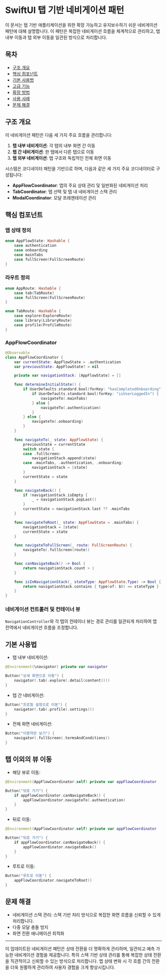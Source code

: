 # SwiftUI 탭 기반 네비게이션 패턴

이 문서는 탭 기반 애플리케이션을 위한 확장 가능하고 유지보수하기 쉬운 네비게이션 패턴에 대해 설명합니다. 이 패턴은 복잡한 네비게이션 흐름을 체계적으로 관리하고, 탭 내부 이동과 탭 외부 이동을 일관된 방식으로 처리합니다.

## 목차

- [구조 개요](#구조-개요)
- [핵심 컴포넌트](#핵심-컴포넌트)
- [기본 사용법](#기본-사용법)
- [고급 기능](#고급-기능)
- [확장 방법](#확장-방법)
- [사용 사례](#사용-사례)
- [문제 해결](#문제-해결)

## 구조 개요

이 네비게이션 패턴은 다음 세 가지 주요 흐름을 관리합니다:

1. **탭 내부 네비게이션**: 각 탭의 내부 화면 간 이동
2. **탭 간 네비게이션**: 한 탭에서 다른 탭으로 이동
3. **탭 외부 네비게이션**: 탭 구조와 독립적인 전체 화면 이동

시스템은 코디네이터 패턴을 기반으로 하며, 다음과 같은 세 가지 주요 코디네이터로 구성됩니다:

- **AppFlowCoordinator**: 앱의 주요 상태 관리 및 일반화된 네비게이션 처리
- **TabCoordinator**: 탭 선택 및 탭 내 네비게이션 스택 관리
- **ModalCoordinator**: 모달 프레젠테이션 관리

## 핵심 컴포넌트

### 앱 상태 정의

```swift
enum AppFlowState: Hashable {
    case authentication
    case onboarding
    case mainTabs
    case fullScreen(FullScreenRoute)
}
```

### 라우트 정의

```swift
enum AppRoute: Hashable {
    case tab(TabRoute)
    case fullScreen(FullScreenRoute)
}

enum TabRoute: Hashable {
    case explore(ExploreRoute)
    case library(LibraryRoute)
    case profile(ProfileRoute)
}
```

### AppFlowCoordinator

```swift
@Observable
class AppFlowCoordinator {
    var currentState: AppFlowState = .authentication
    var previousState: AppFlowState? = nil

    private var navigationStack: [AppFlowState] = []

    func determineInitialState() {
        if UserDefaults.standard.bool(forKey: "hasCompletedOnboarding") {
            if UserDefaults.standard.bool(forKey: "isUserLoggedIn") {
                navigateTo(.mainTabs)
            } else {
                navigateTo(.authentication)
            }
        } else {
            navigateTo(.onboarding)
        }
    }

    func navigateTo(_ state: AppFlowState) {
        previousState = currentState
        switch state {
        case .fullScreen:
            navigationStack.append(state)
        case .mainTabs, .authentication, .onboarding:
            navigationStack = [state]
        }
        currentState = state
    }

    func navigateBack() {
        if !navigationStack.isEmpty {
            _ = navigationStack.popLast()
        }
        currentState = navigationStack.last ?? .mainTabs
    }

    func navigateToRoot(_ state: AppFlowState = .mainTabs) {
        navigationStack = [state]
        currentState = state
    }

    func navigateToFullScreen(_ route: FullScreenRoute) {
        navigateTo(.fullScreen(route))
    }

    func canNavigateBack() -> Bool {
        return navigationStack.count > 1
    }

    func isInNavigationStack(_ stateType: AppFlowState.Type) -> Bool {
        return navigationStack.contains { type(of: $0) == stateType }
    }
}
```

### 네비게이션 컨트롤러 및 컨테이너 뷰

`NavigationController`와 각 탭의 컨테이너 뷰는 경로 관리를 일관되게 처리하여 앱 전역에서 네비게이션 흐름을 조정합니다.

## 기본 사용법

- 탭 내부 네비게이션:

```swift
@Environment(\navigator) private var navigator

Button("상세 화면으로 이동") {
    navigator(.tab(.explore(.detail(content))))
}
```

- 탭 간 네비게이션:

```swift
Button("프로필 설정으로 이동") {
    navigator(.tab(.profile(.settings)))
}
```

- 전체 화면 네비게이션:

```swift
Button("이용약관 보기") {
    navigator(.fullScreen(.termsAndConditions))
}
```

## 탭 이외의 뷰 이동

- 해당 뷰로 이동:

```swift
@Environment(AppFlowCoordinator.self) private var appFlowCoordinator

Button("뒤로 가기") {
    if appFlowCoordinator.canNavigateBack() {
        appFlowCoordinator.navigateTo(.authentication)
    }
}
```

- 뒤로 이동:

```swift
@Environment(AppFlowCoordinator.self) private var appFlowCoordinator

Button("뒤로 가기") {
    if appFlowCoordinator.canNavigateBack() {
        appFlowCoordinator.navigateBack()
    }
}
```

- 루트로 이동:

```swift
Button("루트로 이동") {
    appFlowCoordinator.navigateToRoot()
}
```

## 문제 해결

- 네비게이션 스택 관리: 스택 기반 처리 방식으로 복잡한 화면 흐름을 신뢰할 수 있게 처리합니다.
- 다중 모달 충돌 방지
- 화면 전환 애니메이션 최적화

---

이 업데이트된 네비게이션 패턴은 상태 전환을 더 명확하게 관리하며, 일관되고 예측 가능한 네비게이션 경험을 제공합니다. 특히 스택 기반 상태 관리를 통해 복잡한 상태 전환을 직관적이고 신뢰할 수 있는 방식으로 처리합니다. 앱 상태 변화 시 각 흐름 간의 전환을 더욱 원활하게 관리하여 사용자 경험을 크게 향상시킵니다.


